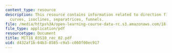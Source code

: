 ```yaml
---
content_type: resource
description: This resource contains information related to direction fields, integral
  curves, isoclines, separatrices, funnels.
file: /media/https%3A/open-learning-course-data-rc.s3.amazonaws.com/18-03-differential-equations-spring-2010/d432af1b64b38585c9a5c060f00ec917_MIT18_03S10_rec_02.pdf
file_type: application/pdf
resourcetype: Document
title: MIT18_03S10_rec_02.pdf
uid: d432af1b-64b3-8585-c9a5-c060f00ec917
---
```

